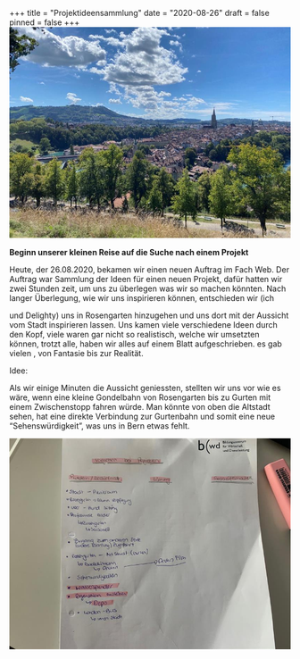 +++
title = "Projektideensammlung"
date = "2020-08-26"
draft = false
pinned = false
+++
![](24fba8b1-b941-466c-8954-edab1d078735.jpg)

**Beginn unserer kleinen Reise auf die Suche nach einem Projekt**

Heute, der 26.08.2020, bekamen wir einen neuen Auftrag im Fach Web. Der Auftrag war Sammlung der Ideen für einen neuen Projekt, dafür hatten wir zwei Stunden zeit, um uns zu überlegen was wir so machen könnten. Nach langer Überlegung, wie wir uns inspirieren können, entschieden wir (ich



 und Delighty) uns in Rosengarten hinzugehen und uns dort mit der Aussicht vom Stadt inspirieren lassen. Uns kamen viele verschiedene Ideen durch den Kopf, viele waren gar nicht so realistisch, welche wir umsetzten können, trotzt alle, haben wir alles auf einem Blatt aufgeschrieben. es gab vielen , von Fantasie bis zur Realität. 

Idee:

Als wir einige Minuten die Aussicht geniessten, stellten wir uns vor wie es wäre, wenn eine kleine Gondelbahn von Rosengarten bis zu Gurten mit einem Zwischenstopp fahren würde. Man könnte von oben die Altstadt sehen, hat eine direkte Verbindung zur Gurtenbahn und somit eine neue “Sehenswürdigkeit”, was uns in Bern etwas fehlt.





![](a1c9abea-ff33-4e14-9e60-e9551c5eea0d.jpg)